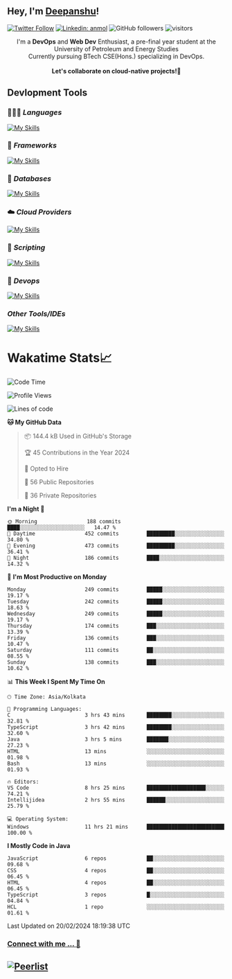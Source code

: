 ## Hey, I'm [Deepanshu](https://bio.link/deepanshgk)!

[![Twitter Follow](https://img.shields.io/twitter/follow/deepanshuurawat?label=Follow)](https://twitter.com/intent/follow?screen_name=deepanshuurawat)
[![Linkedin: anmol](https://img.shields.io/badge/-deepanshu-blue?style=flat-square&logo=Linkedin&logoColor=white&link=https://www.linkedin.com/in/deepanshu-rawat6/)](https://www.linkedin.com/in/deepanshu-rawat6/)
![GitHub followers](https://img.shields.io/github/followers/deepanshu-rawat6?label=Follow&style=social)
![visitors](https://visitor-badge.laobi.icu/badge?page_id=deepanshu-rawat6.deepanshu-rawat6)


<div align="center">
I'm a <b>DevOps</b> and <b>Web Dev</b> Enthusiast, a pre-final year student at the University of Petroleum and Energy Studies <br> Currently pursuing BTech CSE(Hons.) specializing in DevOps.
</div>

<br>

<div align="center">
 <b>Let's collaborate on cloud-native projects!🚀</b>
</div>

## **Devlopment Tools**

### 🧑🏻‍💻 *Languages*
[![My Skills](https://skillicons.dev/icons?i=go,java,py,js,ts,html,css&theme=dark)](https://skillicons.dev)

### 🔎 *Frameworks*
[![My Skills](https://skillicons.dev/icons?i=nodejs,express&theme=dark)](https://skillicons.dev)

### 🛅 *Databases*
[![My Skills](https://skillicons.dev/icons?i=mysql,mongodb,postgres,prisma&theme=dark)](https://skillicons.dev)

### ☁️ *Cloud Providers*
[![My Skills](https://skillicons.dev/icons?i=aws,netlify&theme=dark)](https://skillicons.dev)

### 📜 *Scripting*
[![My Skills](https://skillicons.dev/icons?i=bash&theme=dark)](https://skillicons.dev)

### 👀 *Devops*
[![My Skills](https://skillicons.dev/icons?i=docker,kubernetes,githubactions,jenkins,grafana,prometheus&theme=dark)](https://skillicons.dev)

### *Other Tools/IDEs*
[![My Skills](https://skillicons.dev/icons?i=git,github,vscode,idea,maven&theme=dark)](https://skillicons.dev)

# Wakatime Stats📈

<!--START_SECTION:waka-->
![Code Time](http://img.shields.io/badge/Code%20Time-174%20hrs%2042%20mins-blue)

![Profile Views](http://img.shields.io/badge/Profile%20Views-0-blue)

![Lines of code](https://img.shields.io/badge/From%20Hello%20World%20I%27ve%20Written-593.2%20thousand%20lines%20of%20code-blue)

**🐱 My GitHub Data** 

> 📦 144.4 kB Used in GitHub's Storage 
 > 
> 🏆 45 Contributions in the Year 2024
 > 
> 💼 Opted to Hire
 > 
> 📜 56 Public Repositories 
 > 
> 🔑 36 Private Repositories 
 > 
**I'm a Night 🦉** 

```text
🌞 Morning                188 commits         ████░░░░░░░░░░░░░░░░░░░░░   14.47 % 
🌆 Daytime                452 commits         █████████░░░░░░░░░░░░░░░░   34.80 % 
🌃 Evening                473 commits         █████████░░░░░░░░░░░░░░░░   36.41 % 
🌙 Night                  186 commits         ████░░░░░░░░░░░░░░░░░░░░░   14.32 % 
```
📅 **I'm Most Productive on Monday** 

```text
Monday                   249 commits         █████░░░░░░░░░░░░░░░░░░░░   19.17 % 
Tuesday                  242 commits         █████░░░░░░░░░░░░░░░░░░░░   18.63 % 
Wednesday                249 commits         █████░░░░░░░░░░░░░░░░░░░░   19.17 % 
Thursday                 174 commits         ███░░░░░░░░░░░░░░░░░░░░░░   13.39 % 
Friday                   136 commits         ███░░░░░░░░░░░░░░░░░░░░░░   10.47 % 
Saturday                 111 commits         ██░░░░░░░░░░░░░░░░░░░░░░░   08.55 % 
Sunday                   138 commits         ███░░░░░░░░░░░░░░░░░░░░░░   10.62 % 
```


📊 **This Week I Spent My Time On** 

```text
🕑︎ Time Zone: Asia/Kolkata

💬 Programming Languages: 
C                        3 hrs 43 mins       ████████░░░░░░░░░░░░░░░░░   32.81 % 
TypeScript               3 hrs 42 mins       ████████░░░░░░░░░░░░░░░░░   32.60 % 
Java                     3 hrs 5 mins        ███████░░░░░░░░░░░░░░░░░░   27.23 % 
HTML                     13 mins             ░░░░░░░░░░░░░░░░░░░░░░░░░   01.98 % 
Bash                     13 mins             ░░░░░░░░░░░░░░░░░░░░░░░░░   01.93 % 

🔥 Editors: 
VS Code                  8 hrs 25 mins       ███████████████████░░░░░░   74.21 % 
Intellijidea             2 hrs 55 mins       ██████░░░░░░░░░░░░░░░░░░░   25.79 % 

💻 Operating System: 
Windows                  11 hrs 21 mins      █████████████████████████   100.00 % 
```

**I Mostly Code in Java** 

```text
JavaScript               6 repos             ██░░░░░░░░░░░░░░░░░░░░░░░   09.68 % 
CSS                      4 repos             ██░░░░░░░░░░░░░░░░░░░░░░░   06.45 % 
HTML                     4 repos             ██░░░░░░░░░░░░░░░░░░░░░░░   06.45 % 
TypeScript               3 repos             █░░░░░░░░░░░░░░░░░░░░░░░░   04.84 % 
HCL                      1 repo              ░░░░░░░░░░░░░░░░░░░░░░░░░   01.61 % 
```




 Last Updated on 20/02/2024 18:19:38 UTC
<!--END_SECTION:waka-->



### [Connect with me ... 💬](https://bio.link/deepanshgk) 
[![Peerlist](https://github-readme-badge.peerlist.io/api/deepanshurawat6?style=social)](https://peerlist.io/deepanshurawat6) 
---

<!--- 
![Snake animation](https://github.com/deepanshu-rawat6/deepanshu-rawat6/blob/output/github-contribution-grid-snake.svg)
---
--->

<!--- 
[![@deepanshurawat6's Holopin board](https://holopin.io/api/user/board?user=deepanshurawat6)](https://holopin.io/@deepanshurawat6)
---
--->
